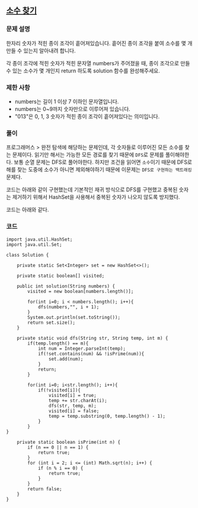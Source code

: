 ## [소수 찾기](https://school.programmers.co.kr/learn/courses/30/lessons/42839?language=java)

### 문제 설명
한자리 숫자가 적힌 종이 조각이 흩어져있습니다. 흩어진 종이 조각을 붙여 소수를 몇 개 만들 수 있는지 알아내려 합니다.

각 종이 조각에 적힌 숫자가 적힌 문자열 numbers가 주어졌을 때, 종이 조각으로 만들 수 있는 소수가 몇 개인지 return 하도록 solution 함수를 완성해주세요.

### 제한 사항
* numbers는 길이 1 이상 7 이하인 문자열입니다.
* numbers는 0~9까지 숫자만으로 이루어져 있습니다.
* "013"은 0, 1, 3 숫자가 적힌 종이 조각이 흩어져있다는 의미입니다.

### 풀이
프로그래머스 > 완전 탐색에 해당하는 문제인데, 각 숫자들로 이루어진 모든 소수를 찾는 문제이다. 읽기만 해서는 가능한 모든 경로를 찾기 때문에 `DFS`로 문제를 풀이해야한다. 보통 순열 문제는 DFS로 풀어야한다. 하지만 조건을 읽어면 `소수`이기 때문에 DFS로 해를 찾는 도중에 소수가 아니면 제외해야하기 때문에 이문제는 `DFS로 구현하는 백트래킹` 문제다.

코드는 아래와 같이 구현했는데 기본적인 재귀 방식으로 DFS를 구현했고 중복된 숫자는 제거하기 위해서 HashSet을 사용해서 중복된 숫자가 나오지 않도록 방지했다.

코드는 아래와 같다.

### 코드
```
import java.util.HashSet;
import java.util.Set;

class Solution {

    private static Set<Integer> set = new HashSet<>();

    private static boolean[] visited;

    public int solution(String numbers) {
        visited = new boolean[numbers.length()];

        for(int i=0; i < numbers.length(); i++){
            dfs(numbers,"", i + 1);
        }
        System.out.println(set.toString());
        return set.size();
    }

    private static void dfs(String str, String temp, int m) {
        if(temp.length() == m){
            int num = Integer.parseInt(temp);
            if(!set.contains(num) && !isPrime(num)){
                set.add(num);
            }
            return;
        }
    
        for(int i=0; i<str.length(); i++){
            if(!visited[i]){
                visited[i] = true;
                temp += str.charAt(i);
                dfs(str, temp, m);
                visited[i] = false;
                temp = temp.substring(0, temp.length() - 1);
            }
        }
}

    private static boolean isPrime(int n) {
        if (n == 0 || n == 1) {
            return true;
        }
        for (int i = 2; i <= (int) Math.sqrt(n); i++) {
            if (n % i == 0) {
                return true;
            }
        }
        return false;
    }
}
```